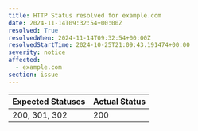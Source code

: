 ```yaml
---
title: HTTP Status resolved for example.com
date: 2024-11-14T09:32:54+00:00Z
resolved: True
resolvedWhen: 2024-11-14T09:32:54+00:00Z
resolvedStartTime: 2024-10-25T21:09:43.191474+00:00
severity: notice
affected:
  - example.com
section: issue
---
```


| Expected Statuses | Actual Status  |
|-------------------|----------------|
| 200, 301, 302 | 200 |
